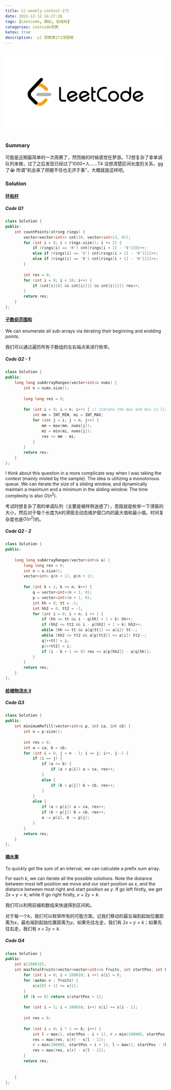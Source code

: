 ```yaml
---
title: LC-weekly-contest-271
date: 2021-12-12 14:27:26
tags: [Leetcode, 模拟, 前缀和]
categories: Leetcode周赛
katex: true
description:  LC 周赛第271场题解
---
```


![LC](/images/Leetcode.jpg)

<!--more-->

### **Summary**

可能是近期最简单的一次周赛了，然而做的时候感觉在梦游。T2想复杂了拿单调队列来做，过了之后发现已经过了1000+人......T4 没想清楚区间长度的关系，gg了😭 所谓”机会来了把握不住也无济于事“，大概就是这样吧。

###  **Solution**

#### [环和杆](https://leetcode-cn.com/problems/rings-and-rods/)

##### **Code Q1**
```cpp
class Solution {
public:
    int countPoints(string rings) {
        vector<vector<int>> cnt(10, vector<int>(3, 0));
        for (int i = 0; i < rings.size(); i += 2) {
            if (rings[i] == 'R') cnt[rings[i + 1] - '0'][0]++;
            else if (rings[i] == 'G') cnt[rings[i + 1] - '0'][1]++;
            else if (rings[i] == 'B') cnt[rings[i + 1] - '0'][2]++;
        }
        
        int res = 0;
        for (int i = 0; i < 10; i++) {
            if (cnt[i][0] && cnt[i][1] && cnt[i][2]) res++;
        }
        return res;
    }
};
```
#### [子数组范围和](https://leetcode-cn.com/problems/sum-of-subarray-ranges/)

We can enumerate all sub-arrays via iterating their beginning and endding points.

我们可以通过遍历所有子数组的左右端点来进行枚举。

##### **Code Q2 - 1**
```cpp
class Solution {
public:
    long long subArrayRanges(vector<int>& nums) {
        int n = nums.size();

        long long res = 0;
        
        for (int i = 0; i < n; i++) { // iterate the max and min in [i, j]
            int mm = INT_MIN, mi = INT_MAX;
            for (int j = i; j < n; j++) {
                mm = max(mm, nums[j]);
                mi = min(mi, nums[j]);
                res += mm - mi;
            }
        }
        return res;
    }
};
```

I think about this question in a more complicate way when I was taking the contest (mainly misled by the sample). The idea is utilizing a monotonous queue. We can iterate the size of a sliding window, and dynamically maintain a maximum and a minimum in the sliding window. The time complexity is also $O(n^2)$.

考试时想复杂了用的单调队列（主要是被样例迷惑了），思路就是枚举一下滑窗的大小，然后对于每个长度为$k$的滑窗去动态维护窗口内的最大值和最小值。时间复杂度也是$O(n^2)$的。

##### **Code Q2 - 2**
```cpp
class Solution {
public:
    
    long long subArrayRanges(vector<int>& a) {
        long long res = 0;
        int n = a.size();
        vector<int> q(n + 1), p(n + 1);
        
        for (int k = 1; k <= n; k++) {
            q = vector<int>(n + 1, 0);
            p = vector<int>(n + 1, 0);
            int hh = 0, tt = -1;
            int hh2 = 0, tt2 = -1;
            for (int i = 0; i < n; i ++ ) {
                if (hh <= tt && i - q[hh] + 1 > k) hh++;
                if (hh2 <= tt2 && i - p[hh2] + 1 > k) hh2++;
                while (hh <= tt && a[q[tt]] >= a[i]) tt--;
                while (hh2 <= tt2 && a[p[tt2]] <= a[i]) tt2--;
                q[++tt] = i;
                p[++tt2] = i;
                if (i - k + 1 >= 0) res += a[p[hh2]] - a[q[hh]]; 
            }
        }
        return res;
    }
};
```

#### [给植物浇水 II](https://leetcode-cn.com/problems/watering-plants-ii/)

##### **Code Q3**

```cpp
class Solution {
public:
    int minimumRefill(vector<int>& p, int ca, int cb) {
        int n = p.size();
        
        int res = 0;
        int a = ca, b = cb;
        for (int i = 0, j = n - 1; i <= j; i++, j--) {
            if (i == j) {
                if (a >= b) {
                    if (a < p[i]) a = ca, res++;
                }
                else {
                    if (b < p[j]) b = cb, res++;
                }
            }
            else {
                if (a < p[i]) a = ca, res++;
                if (b < p[j]) b = cb, res++;
                a -= p[i], b -= p[j];
            }
        }
        return res;
    }
};
```

#### [摘水果](https://leetcode-cn.com/problems/maximum-fruits-harvested-after-at-most-k-steps/)

To quickly get the sum of an interval, we can calculate a prefix sum array.

For each $k$, we can iterate all the possible solutions. Note the distance between most left position we move and our start position as $x$, and the distance between most right and start position as $y$. If go left firstly, we get $2x + y = k$; while if go right firstly, $x + 2y = k$. 

我们可以利用前缀和数组来快速得到区间和。

对于每一个$k$，我们可以枚举所有的可能方案。记我们移动的最左端到起始位置距离为$x$，最右端到起始位置距离为$y$。如果先往左走，我们有 $2x + y = k$；如果先往右走，我们有 $x + 2y = k$. 

##### **Code Q4**

```cpp
class Solution {
public:
    int s[200010];
    int maxTotalFruits(vector<vector<int>>& fruits, int startPos, int k) {
        for (int i = 0; i < 200010; i ++) s[i] = 0;
        for (auto& v : fruits) {
            s[v[0] + 1] += v[1];
        }
        if (k == 0) return s[startPos + 1];
        
        for (int i = 1; i < 200010; i++) s[i] += s[i - 1];

        int res = 0;

        for (int i = 0; i * 2 <= k; i++) {
            int l = max(1, startPos - i + 1), r = min(200005, startPos + (k - 2 * i) + 1);
            res = max(res, s[r] - s[l - 1]);
            r = min(200005, startPos + i + 1), l = max(1, startPos - (k - 2 * i) + 1);
            res = max(res, s[r] - s[l - 1]);
        }
        return res;
        
        
    }
};
```